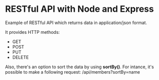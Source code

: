 # RESTful API with Node and Express

Example of RESTful API which returns data in application/json format. 

 It provides HTTP methods:
 * GET
 * POST
 * PUT 
 * DELETE

Also, there's an option to sort the data by using **sortBy()**. For intance, it's possible to make a following request: /api/members?sortBy=name